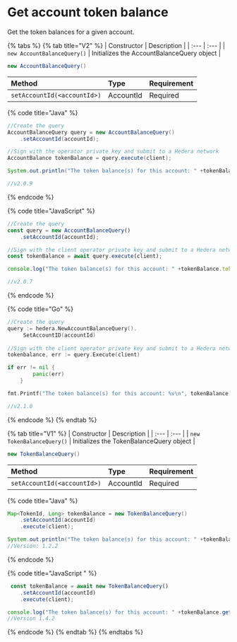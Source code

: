 # Get account token balance

Get the token balances for a given account. 

{% tabs %}
{% tab title="V2" %}
| Constructor | Description |
| :--- | :--- |
| `new AccountBalanceQuery()` | Initializes the AccountBalanceQuery object |

```java
new AccountBalanceQuery()
```

| Method | Type | Requirement |
| :--- | :--- | :--- |
| `setAccountId(<accountId>)` | AccountId | Required |

{% code title="Java" %}
```java
//Create the query
AccountBalanceQuery query = new AccountBalanceQuery()
    .setAccountId(accountId);

//Sign with the operator private key and submit to a Hedera network
AccountBalance tokenBalance = query.execute(client);

System.out.println("The token balance(s) for this account: " +tokenBalance.tokens);

//v2.0.9
```
{% endcode %}

{% code title="JavaScript" %}
```javascript
//Create the query
const query = new AccountBalanceQuery()
    .setAccountId(accountId);

//Sign with the client operator private key and submit to a Hedera network
const tokenBalance = await query.execute(client);

console.log("The token balance(s) for this account: " +tokenBalance.tokens.toString());

//v2.0.7
```
{% endcode %}

{% code title="Go" %}
```go
//Create the query
query := hedera.NewAccountBalanceQuery().
	 SetAccountID(accountId)
	
//Sign with the client operator private key and submit to a Hedera network
tokenbalance, err := query.Execute(client)

if err != nil {
		panic(err)
	}

fmt.Printf("The token balance(s) for this account: %v\n", tokenBalance)

//v2.1.0
```
{% endcode %}
{% endtab %}

{% tab title="V1" %}
| Constructor | Description |
| :--- | :--- |
| `new TokenBalanceQuery()` | Initializes the TokenBalanceQuery object |

```java
new TokenBalanceQuery()
```

| Method | Type | Requirement |
| :--- | :--- | :--- |
| `setAccountId(<accountId>)` | AccountId | Required |

{% code title="Java" %}
```java
Map<TokenId, Long> tokenBalance = new TokenBalanceQuery()
    .setAccountId(accountId)
    .execute(client);

System.out.println("The token balance(s) for this account: " +tokenBalance);
//Version: 1.2.2
```
{% endcode %}

{% code title="JavaScript " %}
```javascript
 const tokenBalance = await new TokenBalanceQuery()
    .setAccountId(accountId)
    .execute(client);

console.log("The token balance(s) for this account: " +tokenBalance.get("<tokenId>"));
//Version 1.4.2
```
{% endcode %}
{% endtab %}
{% endtabs %}





